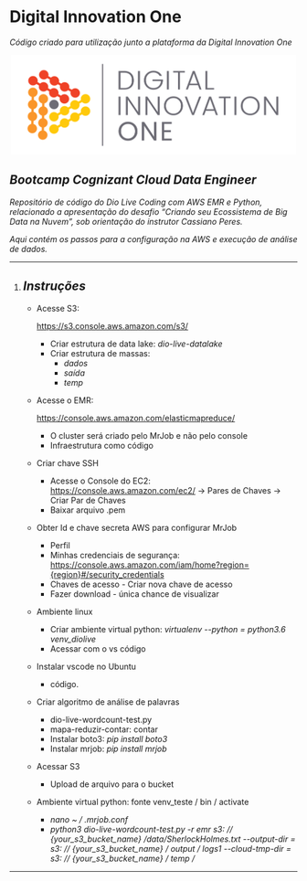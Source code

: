 # Digital Innovation One

_Código criado para utilização junto a plataforma da Digital Innovation One_

<p align="center"><img src="./DIO.png" width="500"></p>

## _Bootcamp Cognizant Cloud Data Engineer_

_Repositório de código do Dio Live Coding com AWS EMR e Python, relacionado a apresentação do desafio “Criando seu Ecossistema de Big Data na Nuvem”,  sob orientação do instrutor Cassiano Peres._

_Aqui contém os passos para a configuração na AWS e execução de análise de dados._

---

1. ## _Instruções_

   - Acesse S3: 

     https://s3.console.aws.amazon.com/s3/

     - Criar estrutura de data lake: *dio-live-datalake*
     - Criar estrutura de massas:
       - *dados*
       - *saída*
       - *temp*

   - Acesse o EMR: 

     https://console.aws.amazon.com/elasticmapreduce/

     - O cluster será criado pelo MrJob e não pelo console
     - Infraestrutura como código

   - Criar chave SSH

     - Acesse o Console do EC2: https://console.aws.amazon.com/ec2/ -> Pares de Chaves -> Criar Par de Chaves
     - Baixar arquivo .pem

   - Obter Id e chave secreta AWS para configurar MrJob

     - Perfil
     - Minhas credenciais de segurança: https://console.aws.amazon.com/iam/home?region={region}#/security_credentials
     - Chaves de acesso - Criar nova chave de acesso
     - Fazer download - única chance de visualizar

   - Ambiente linux

     - Criar ambiente virtual python: *virtualenv --python = python3.6 venv_diolive*
     - Acessar com o vs código

   - Instalar vscode no Ubuntu

     - código.

   - Criar algoritmo de análise de palavras

     - dio-live-wordcount-test.py
     - mapa-reduzir-contar: contar
     - Instalar boto3: *pip install boto3*
     - Instalar mrjob: *pip install mrjob*

   - Acessar S3

     - Upload de arquivo para o bucket

   - Ambiente virtual python: fonte venv_teste / bin / activate

     - *nano ~ / .mrjob.conf*
     - *python3 dio-live-wordcount-test.py -r emr s3: // {your_s3_bucket_name} /data/SherlockHolmes.txt --output-dir = s3: // {your_s3_bucket_name} / output / logs1 --cloud-tmp-dir = s3: // {your_s3_bucket_name} / temp /*

---

